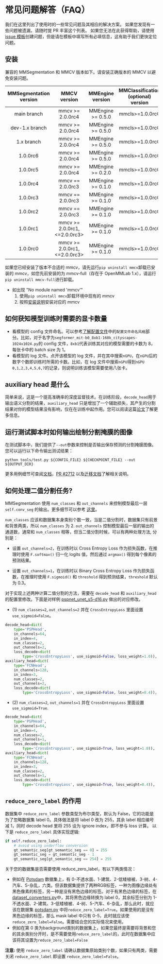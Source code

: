 # 常见问题解答（FAQ）

我们在这里列出了使用时的一些常见问题及其相应的解决方案。 如果您发现有一些问题被遗漏，请随时提 PR 丰富这个列表。 如果您无法在此获得帮助，请使用 [issue 模板](https://github.com/open-mmlab/mmsegmentation/blob/dev-1.x/.github/ISSUE_TEMPLATE/error-report.md/)创建问题，但是请在模板中填写所有必填信息，这有助于我们更快定位问题。

## 安装

兼容的 MMSegmentation 和 MMCV 版本如下。请安装正确版本的 MMCV 以避免安装问题。

| MMSegmentation version |          MMCV version          | MMEngine version  | MMClassification (optional) version | MMDetection (optional) version |
| :--------------------: | :----------------------------: | :---------------: | :---------------------------------: | :----------------------------: |
|      main branch       |        mmcv >= 2.0.0rc4        | MMEngine >= 0.5.0 |           mmcls>=1.0.0rc0           |       mmdet >= 3.0.0rc6        |
|     dev-1.x branch     |        mmcv >= 2.0.0rc4        | MMEngine >= 0.5.0 |           mmcls>=1.0.0rc0           |       mmdet >= 3.0.0rc6        |
|       1.x branch       |        mmcv >= 2.0.0rc4        | MMEngine >= 0.5.0 |           mmcls>=1.0.0rc0           |       mmdet >= 3.0.0rc6        |
|        1.0.0rc6        |        mmcv >= 2.0.0rc4        | MMEngine >= 0.5.0 |           mmcls>=1.0.0rc0           |       mmdet >= 3.0.0rc6        |
|        1.0.0rc5        |        mmcv >= 2.0.0rc4        | MMEngine >= 0.2.0 |           mmcls>=1.0.0rc0           |        mmdet>=3.0.0rc6         |
|        1.0.0rc4        |        mmcv == 2.0.0rc3        | MMEngine >= 0.1.0 |           mmcls>=1.0.0rc0           |  mmdet>=3.0.0rc4, \<=3.0.0rc5  |
|        1.0.0rc3        |        mmcv == 2.0.0rc3        | MMEngine >= 0.1.0 |           mmcls>=1.0.0rc0           |  mmdet>=3.0.0rc4  \<=3.0.0rc5  |
|        1.0.0rc2        |        mmcv == 2.0.0rc3        | MMEngine >= 0.1.0 |           mmcls>=1.0.0rc0           |  mmdet>=3.0.0rc4  \<=3.0.0rc5  |
|        1.0.0rc1        | mmcv >= 2.0.0rc1, \<=2.0.0rc3> | MMEngine >= 0.1.0 |           mmcls>=1.0.0rc0           |          Not required          |
|        1.0.0rc0        | mmcv >= 2.0.0rc1, \<=2.0.0rc3> | MMEngine >= 0.1.0 |           mmcls>=1.0.0rc0           |          Not required          |

如果您已经安装了版本不合适的 mmcv，请先运行`pip uninstall mmcv`卸载已安装的 mmcv，如您先前安装的为 mmcv-full（存在于 OpenMMLab 1.x），请运行`pip uninstall mmcv-full`进行卸载。

- 如出现 "No module named 'mmcv'"
  1. 使用`pip uninstall mmcv`卸载环境中现有的 mmcv
  2. 按照[安装说明](../get_started.md)安装对应的 mmcv

## 如何获知模型训练时需要的显卡数量

- 看模型的 config 文件命名。可以参考[了解配置文件](../user_guides/1_config.md)中的`配置文件命名风格`部分。比如，对于名字为`segformer_mit-b0_8xb1-160k_cityscapes-1024x1024.py`的 config 文件，`8xb1`代表训练其对应的模型需要的卡数为 8，每张卡中的 batch size 为 1。
- 看模型的 log 文件。点开该模型的 log 文件，并在其中搜索`nGPU`，在`nGPU`后的数字个数即训练时所需的卡数。比如，在 log 文件中搜索`nGPU`得到`nGPU 0,1,2,3,4,5,6,7`的记录，则说明训练该模型需要使用八张卡。

## auxiliary head 是什么

简单来说，这是一个提高准确率的深度监督技术。在训练阶段，`decode_head`用于输出语义分割的结果，`auxiliary_head` 只是增加了一个辅助损失，其产生的分割结果对你的模型结果没有影响，仅在在训练中起作用。您可以阅读这篇[论文](https://arxiv.org/pdf/1612.01105.pdf)了解更多信息。

## 运行测试脚本时如何输出绘制分割掩膜的图像

在测试脚本中，我们提供了`--out`参数来控制是否输出保存预测的分割掩膜图像。您可以运行以下命令输出测试结果：

```shell
python tools/test.py ${CONFIG_FILE} ${CHECKPOINT_FILE} --out ${OUTPUT_DIR}
```

更多用例细节可查阅[文档](https://github.com/open-mmlab/mmsegmentation/blob/dev-1.x/docs/zh_cn/user_guides/4_train_test.md#%E6%B5%8B%E8%AF%95%E5%B9%B6%E4%BF%9D%E5%AD%98%E5%88%86%E5%89%B2%E7%BB%93%E6%9E%9C)，[PR #2712](https://github.com/open-mmlab/mmsegmentation/pull/2712) 以及[迁移文档](https://github.com/open-mmlab/mmsegmentation/blob/dev-1.x/docs/zh_cn/migration/interface.md#%E6%B5%8B%E8%AF%95%E5%90%AF%E5%8A%A8)了解相关说明。

## 如何处理二值分割任务?

MMSegmentation 使用 `num_classes` 和 `out_channels` 来控制模型最后一层 `self.conv_seg` 的输出。更多细节可以参考 [这里](https://github.com/open-mmlab/mmsegmentation/blob/dev-1.x/mmseg/models/decode_heads/decode_head.py)。

`num_classes` 应该和数据集本身类别个数一致，当是二值分割时，数据集只有前景和背景两类，所以 `num_classes` 为 2. `out_channels` 控制模型最后一层的输出的通道数，通常和 `num_classes` 相等，但当二值分割时候，可以有两种处理方法, 分别是：

- 设置 `out_channels=2`，在训练时以 Cross Entropy Loss 作为损失函数，在推理时使用 `F.softmax()` 归一化 logits 值，然后通过 `argmax()` 得到每个像素的预测结果。

- 设置 `out_channels=1`，在训练时以 Binary Cross Entropy Loss 作为损失函数，在推理时使用 `F.sigmoid()` 和 `threshold` 得到预测结果，`threshold` 默认为 0.3。

对于实现上述两种计算二值分割的方法，需要在 `decode_head` 和 `auxiliary_head` 的配置里修改。下面是对样例 [pspnet_unet_s5-d16.py](https://github.com/open-mmlab/mmsegmentation/blob/dev-1.x/configs/_base_/models/pspnet_unet_s5-d16.py) 做出的对应修改。

- (1) `num_classes=2`, `out_channels=2` 并在 `CrossEntropyLoss` 里面设置 `use_sigmoid=False`。

```python
decode_head=dict(
    type='PSPHead',
    in_channels=64,
    in_index=4,
    num_classes=2,
    out_channels=2,
    loss_decode=dict(
        type='CrossEntropyLoss', use_sigmoid=False, loss_weight=1.0)),
auxiliary_head=dict(
    type='FCNHead',
    in_channels=128,
    in_index=3,
    num_classes=2,
    out_channels=2,
    loss_decode=dict(
        type='CrossEntropyLoss', use_sigmoid=False, loss_weight=0.4)),
```

- (2) `num_classes=2`, `out_channels=1` 并在 `CrossEntropyLoss` 里面设置 `use_sigmoid=True`.

```python
decode_head=dict(
    type='PSPHead',
    in_channels=64,
    in_index=4,
    num_classes=2,
    out_channels=1,
    loss_decode=dict(
        type='CrossEntropyLoss', use_sigmoid=True, loss_weight=1.0)),
auxiliary_head=dict(
    type='FCNHead',
    in_channels=128,
    in_index=3,
    num_classes=2,
    out_channels=1,
    loss_decode=dict(
        type='CrossEntropyLoss', use_sigmoid=True, loss_weight=0.4)),
```

## `reduce_zero_label` 的作用

数据集中 `reduce_zero_label` 参数类型为布尔类型，默认为 False，它的功能是为了忽略数据集 label 0。具体做法是将 label 0 改为 255，其余 label 相应编号减 1，同时 decode head 里将 255 设为 ignore index，即不参与 loss 计算。
以下是 `reduce_zero_label` 具体实现逻辑:

```python
if self.reduce_zero_label:
    # avoid using underflow conversion
    gt_semantic_seg[gt_semantic_seg == 0] = 255
    gt_semantic_seg = gt_semantic_seg - 1
    gt_semantic_seg[gt_semantic_seg == 254] = 255
```

关于您的数据集是否需要使用 reduce_zero_label，有以下两类情况：

- 例如在 [Potsdam](https://github.com/open-mmlab/mmsegmentation/blob/1.x/docs/en/user_guides/2_dataset_prepare.md#isprs-potsdam) 数据集上，有 0-不透水面、1-建筑、2-低矮植被、3-树、4-汽车、5-杂乱，六类。但该数据集提供了两种RGB标签，一种为图像边缘处有黑色像素的标签，另一种是没有黑色边缘的标签。对于有黑色边缘的标签，在 [dataset_converters.py](https://github.com/open-mmlab/mmsegmentation/blob/dev-1.x/tools/dataset_converters/potsdam.py)中，其将黑色边缘转换为 label 0，其余标签分别为 1-不透水面、2-建筑、3-低矮植被、4-树、5-汽车、6-杂乱，那么此时，就应该在数据集 [potsdam.py](https://github.com/open-mmlab/mmsegmentation/blob/ff95416c3b5ce8d62b9289f743531398efce534f/mmseg/datasets/potsdam.py#L23) 中将`reduce_zero_label=True`。如果使用的是没有黑色边缘的标签，那么 mask label 中只有 0-5，此时就应该使`reduce_zero_label=False`。需要结合您的实际情况来使用。
- 例如在第 0 类为background类别的数据集上，如果您最终是需要将背景和您的其余类别分开时，是不需要使用`reduce_zero_label`的，此时在数据集中应该将其设置为`reduce_zero_label=False`

**注意:** 使用 `reduce_zero_label` 请确认数据集原始类别个数，如果只有两类，需要关闭 `reduce_zero_label` 即设置 `reduce_zero_label=False`。
